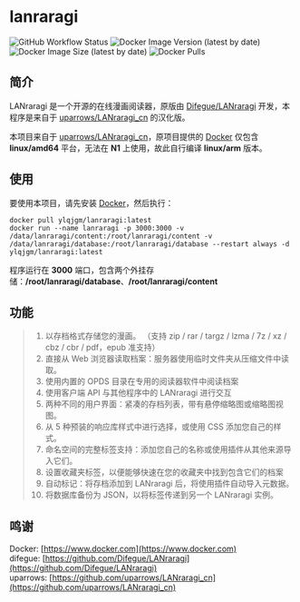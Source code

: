 # lanraragi

![GitHub Workflow Status](https://img.shields.io/github/workflow/status/ylqjgm/lanraragi/Docker%20CI%20Release?label=build&logo=github&style=for-the-badge&logoWidth=24)
 ![Docker Image Version (latest by date)](https://img.shields.io/docker/v/ylqjgm/lanraragi?label=version&logo=docker&sort=date&style=for-the-badge&logoWidth=24) ![Docker Image Size (latest by date)](https://img.shields.io/docker/image-size/ylqjgm/lanraragi?label=size&logo=docker&sort=date&style=for-the-badge&logoWidth=24) ![Docker Pulls](https://img.shields.io/docker/pulls/ylqjgm/lanraragi?logo=docker&style=for-the-badge&logoWidth=24)

## 简介

LANraragi 是一个开源的在线漫画阅读器，原版由 [Difegue/LANraragi](https://github.com/Difegue/LANraragi) 开发，本程序是来自于 [uparrows/LANraragi_cn](https://github.com/uparrows/LANraragi_cn) 的汉化版。

本项目来自于 [uparrows/LANraragi_cn](https://github.com/uparrows/LANraragi_cn)，原项目提供的 [Docker](https://hub.docker.com/r/dezhao/lanraragi_cn/) 仅包含 **linux/amd64** 平台，无法在 **N1** 上使用，故此自行编译 **linux/arm** 版本。

## 使用

要使用本项目，请先安装 [Docker](https://www.docker.com)，然后执行：

```shell
docker pull ylqjgm/lanraragi:latest
docker run --name lanraragi -p 3000:3000 -v /data/lanraragi/content:/root/lanraragi/content -v /data/lanraragi/database:/root/lanraragi/database --restart always -d ylqjgm/lanraragi:latest
```

程序运行在 **3000** 端口，包含两个外挂存储：**/root/lanraragi/database**、**/root/lanraragi/content**

## 功能

> 1. 以存档格式存储您的漫画。 （支持 zip / rar / targz / lzma / 7z / xz / cbz / cbr / pdf，epub 准支持）
> 2. 直接从 Web 浏览器读取档案：服务器使用临时文件夹从压缩文件中读取。
> 3. 使用内置的 OPDS 目录在专用的阅读器软件中阅读档案
> 4. 使用客户端 API 与其他程序中的 LANraragi 进行交互
> 5. 两种不同的用户界面：紧凑的存档列表，带有悬停缩略图或缩略图视图。
> 6. 从 5 种预装的响应库样式中进行选择，或使用 CSS 添加您自己的样式。
> 7. 命名空间的完整标签支持：添加您自己的名称或使用插件从其他来源导入它们。
> 8. 设置收藏夹标签，以便能够快速在您的收藏夹中找到包含它们的档案
> 9. 自动标记：将存档添加到 LANraragi 后，将使用插件自动导入元数据。
> 10. 将数据库备份为 JSON，以将标签传递到另一个 LANraragi 实例。

## 鸣谢

Docker: [https://www.docker.com](https://www.docker.com)  
difegue: [https://github.com/Difegue/LANraragi](https://github.com/Difegue/LANraragi)  
uparrows: [https://github.com/uparrows/LANraragi_cn](https://github.com/uparrows/LANraragi_cn)
